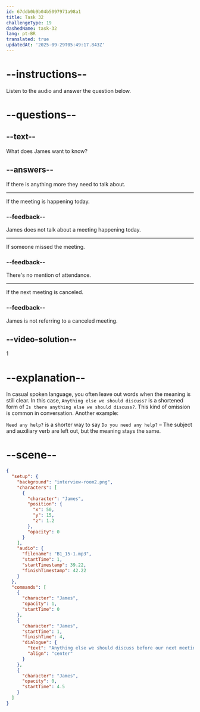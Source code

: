 ```yaml
---
id: 67ddb0b9b04b5097971a98a1
title: Task 32
challengeType: 19
dashedName: task-32
lang: pt-BR
translated: true
updatedAt: '2025-09-29T05:49:17.843Z'
---
```


<!-- (Audio) James: Anything else we should discuss before our next meeting? -->

# --instructions--

Listen to the audio and answer the question below.

# --questions--

## --text--

What does James want to know?

## --answers--

If there is anything more they need to talk about.

---

If the meeting is happening today.

### --feedback--

James does not talk about a meeting happening today.

---

If someone missed the meeting.

### --feedback--

There's no mention of attendance.

---

If the next meeting is canceled.

### --feedback--

James is not referring to a canceled meeting.

## --video-solution--

1

# --explanation--

In casual spoken language, you often leave out words when the meaning is still clear. In this case, `Anything else we should discuss?` is a shortened form of `Is there anything else we should discuss?`. This kind of omission is common in conversation. Another example:

`Need any help?` is a shorter way to say `Do you need any help?` – The subject and auxiliary verb are left out, but the meaning stays the same.

# --scene--

```json
{
  "setup": {
    "background": "interview-room2.png",
    "characters": [
      {
        "character": "James",
        "position": {
          "x": 50,
          "y": 15,
          "z": 1.2
        },
        "opacity": 0
      }
    ],
    "audio": {
      "filename": "B1_15-1.mp3",
      "startTime": 1,
      "startTimestamp": 39.22,
      "finishTimestamp": 42.22
    }
  },
  "commands": [
    {
      "character": "James",
      "opacity": 1,
      "startTime": 0
    },
    {
      "character": "James",
      "startTime": 1,
      "finishTime": 4,
      "dialogue": {
        "text": "Anything else we should discuss before our next meeting?",
        "align": "center"
      }
    },
    {
      "character": "James",
      "opacity": 0,
      "startTime": 4.5
    }
  ]
}
```
